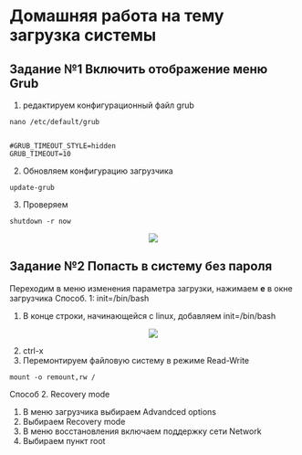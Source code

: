# Домашняя работа на тему загрузка системы
## Задание №1 Включить отображение меню Grub
1. редактируем конфигурационный файл grub
```
nano /etc/default/grub


#GRUB_TIMEOUT_STYLE=hidden
GRUB_TIMEOUT=10
```
2. Обновляем конфигурацию загрузчика
```
update-grub
```
3. Проверяем
```
shutdown -r now
```
  <p align="center">
<image src="https://github.com/LLlMEJIb87/LINUX/blob/main/%D0%97%D0%B0%D0%B3%D1%80%D1%83%D0%B7%D0%BA%D0%B0%20OS/%D0%9A%D0%B0%D1%80%D1%82%D0%B8%D0%BD%D0%BA%D0%B8/dz_grub.PNG">
</p>

## Задание №2 Попасть в систему без пароля
Переходим в меню изменения параметра загрузки, нажимаем **e** в окне загрузчика
Способ. 1: init=/bin/bash
1. В конце строки, начинающейся с linux, добавляем init=/bin/bash 

<p align="center">
<image src="https://github.com/LLlMEJIb87/LINUX/blob/main/%D0%97%D0%B0%D0%B3%D1%80%D1%83%D0%B7%D0%BA%D0%B0%20OS/%D0%9A%D0%B0%D1%80%D1%82%D0%B8%D0%BD%D0%BA%D0%B8/dz_grub2.PNG">
</p>

2. ctrl-x
3. Перемонтируем файловую систему в режиме Read-Write
```
mount -o remount,rw /
```
Способ 2. Recovery mode
1. В меню загрузчика выбираем Advandced options
2. Выбираем Recovery mode
3. В меню восстановления включаем поддержку сети Network
3. Выбираем пункт root
